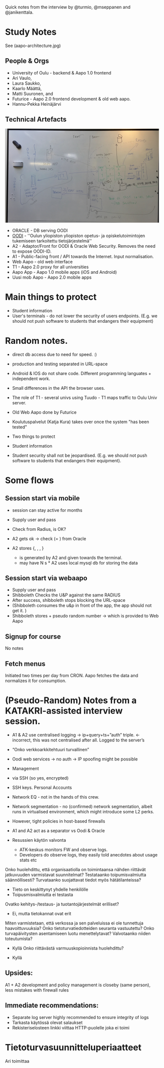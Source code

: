 Quick notes from the interview by @turmio, @mseppanen and @janikenttala.

# Study Notes

See (aapo-architecture.jpg)

## People & Orgs

* University of Oulu - backend & Aapo 1.0 frontend
 * Ari Vaulo,
 * Laura Saukko,
 * Kaarlo Määttä,
 * Matti Suuronen, and
* Futurice - Aapo 2.0 frontend development & old web aapo.
 * Hannu-Pekka Heinäjärvi


## Technical Artefacts
![Architecture](aapo-architecture.jpg)

 * ORACLE - DB serving OODI
 * [OODI](http://www.oulu.fi/oodi/)  - ''Oulun yliopiston yliopiston opetus- ja opiskelutoimintojen tukemiseen tarkoitettu tietojärjestelmä''
 * A2 - Adaptor/Front for OODI & Oracle Web Security. Removes the need to expose OODI-ID.
 * A1 - Public-facing front / API towards the Internet. Input normalisation.
 * Web Aapo - old web interface
 * T1 - Aapo 2.0 proxy for all universities
 * Aapo App - Aapo 1.0 mobile apps (iOS and Android)
 * Uusi mob Aapo - Aapo 2.0 mobile apps

# Main things to protect
 * Student information
 * User's terminals - do not lower the security of users endpoints. (E.g. we should not push software to students that endangers their equipment)


# Random notes.

* direct db access due to need for speed. :)  
* production and testing separated in URL-space

 * Android & IOS do not share code. Different programming languates + independent work.

 * Small differences in the API the browser uses.

 * The role of T1 - several univs using Tuudo - T1 maps traffic to Oulu Univ server.

 * Old Web Aapo done by Futurice

 * Koulutuspalvelut (Katja Kura) takes over once the system "has been tested"


 * Two things to protect
  * Student information
  * Student security shall not be jeopardised. (E.g. we should not push software to students that endangers their equipment).

# Some flows

## Session start via mobile

  * session can stay active for months

   * Supply user and pass
   * Check from Radius, is OK?
   * A2 gets ok -> check <person id> (= <oodi-id>) from Oracle
   * A2 stores {<oodi-id>, <student id>, <device id>, <transaction id>}
     * <student id> is generated by A2 and given towards the terminal.
     * <oodi-id> may have N <student id>s
    *  A2 uses local mysql db for storing the data

## Session start via webaapo
 * Supply user and pass
 * Shibboleth Checks the U&P against the same RADIUS
 * After success, shibboleth stops blocking the URL-space
 * (Shibboleth consumes the u&p in front of the app, the app should not get it. )
 * Shibboleth stores <eppn> + pseudo random number -> which is
provided to Web Aapo

## Signup for course

No notes

## Fetch menus

Initiated two times per day from CRON. Aapo fetches the data and normalizes it for consumption.



# (Pseudo-Random) Notes from a KATAKRI-assisted interview session.

 * A1 & A2 use centralised logging -> ip+query+ts+”auth” triple. <- incorrect, this was not centralised after all. Logged to the server’s
 * “Onko verkkoarkkitehtuuri turvallinen”
  * Oodi web services -> no auth -> IP spoofing might be possible
 * Management
  * via SSH (so yes, encrypted)
  * SSH keys. Personal Accounts

 * Network EQ -  not in the hands of this crew.
 * Network segmentation - no (confirmed) network segmentation, albeit runs in virtualised environment, which might introduce some L2 perks.
 * However, tight policies in host-based firewalls
 * A1 and A2 act as a separator vs Oodi & Oracle

 * Resussien käytön valvonta
    *  ATK-keskus monitors  FW and observe logs.
    * Developers do observe logs, they  easily told anecdotes about usage stats etc



Onko huolehdittu, että organisaatiolla on toimintaansa nähden riittävät jatkuvuuden varmistavat suunnitelmat? Testataanko toipumisvalmiutta säännöllisesti? Turvataanko suojattavat tiedot myös hätätilanteissa?

 * Tieto on keskittynyt yhdelle henkilölle
 * Toipusmisvalmiutta ei testasta

Ovatko kehitys-/testaus- ja tuotantojärjestelmät erilliset?

 * Ei, mutta tietokannat ovat erit

Miten varmistetaan, että verkossa ja sen palveluissa ei ole tunnettuja haavoittuvuuksia? Onko tietoturvatiedotteiden seuranta vastuutettu? Onko turvapäivitysten asentamiseen luotu menettelytavat? Valvotaanko niiden toteutumista?

 * Kyllä
Onko riittävästä varmuuskopioinnista huolehdittu?

 * Kyllä


## Upsides:
 A1 + A2 development and policy management is closeby (same person), less mistakes with firewall rules


## Immediate recommendations:
 * Separate log server highly recommended to ensure integrity of logs
 * Tarkasta käytössä olevat salaukset
 * Rekisteriselosteen linkki viittaa HTTP-puolelle joka ei toimi


# Tietoturvasuunnitteluperiaatteet

Ari toimittaa
